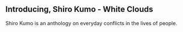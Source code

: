 ## Introducing, Shiro Kumo - White Clouds

Shiro Kumo is an anthology on everyday conflicts in the lives of people.
